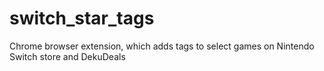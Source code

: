 # switch_star_tags
Chrome browser extension, which adds tags to select games on Nintendo Switch store and DekuDeals
